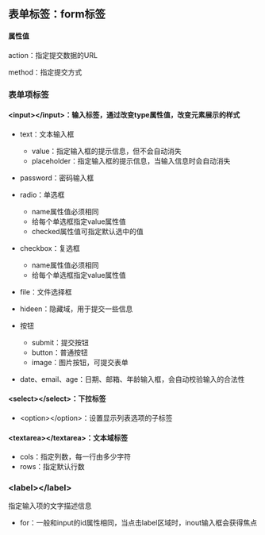 ## 表单标签：form标签

#### 属性值

action：指定提交数据的URL

method：指定提交方式

### 表单项标签

#### \<input>\</input>：输入标签，通过改变type属性值，改变元素展示的样式

- text：文本输入框
  - value：指定输入框的提示信息，但不会自动消失
  - placeholder：指定输入框的提示信息，当输入信息时会自动消失
- password：密码输入框
- radio：单选框
  - name属性值必须相同
  - 给每个单选框指定value属性值
  - checked属性值可指定默认选中的值
- checkbox：复选框
  - name属性值必须相同
  - 给每个单选框指定value属性值
  
- file：文件选择框
- hideen：隐藏域，用于提交一些信息
- 按钮
  - submit：提交按钮
  - button：普通按钮
  - image：图片按钮，可提交表单
- date、email、age：日期、邮箱、年龄输入框，会自动校验输入的合法性

#### \<select>\</select>：下拉标签

- \<option>\</option>：设置显示列表选项的子标签

#### \<textarea>\</textarea>：文本域标签

- cols：指定列数，每一行由多少字符
- rows：指定默认行数

### \<label>\</label>

指定输入项的文字描述信息

- for：一般和input的id属性相同，当点击label区域时，inout输入框会获得焦点

